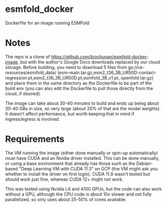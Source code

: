 # esmfold_docker
Dockerfile for an image running ESMFold

# Notes
The repo is a clone of https://github.com/biochunan/esmfold-docker-image, but with the author's Google Docs downloads replaced by our cloud storage. Before building, you need to download 5 files from gs://ce-resources/esmfold_data/ (esm-main.tar.gz,esm2_t36_3B_UR50D-contact-regression.pt,esm2_t36_3B_UR50D.pt,esmfold_3B_v1.pt, openfold.tar.gz) and place them in the same directory as the Dockerfile to be part of the build env (you can also edit the Dockerfile to pull those directly from the cloud, if desired).

The image can take about 30-40 minutes to build and ends up being about 30-40 GBs in size, so very large (about 20% of that are the model weights). It doesn't affect performance, but worth keeping that in mind if ingress/egress is involved.  

# Requirements
The VM running the image (either done manually or spin-up automatically) must have CUDA and an Nvidia driver installed. This can be done manually, or using a base environment that already has those such as the Debian-based "Deep Learning VM with CUDA 11.3" on GCP (the VM might ask you whether to install the driver on first login). CUDA 11.8 wasn't tested but should work just fine, whereas CUDA 12+ might not work.  

This was tested using Nvidia L4 and A100 GPUs, but the code can also work without a GPU, although the CPU code is about 10x slower and not fully parallelized, so only uses about 25-50% of cores available.
